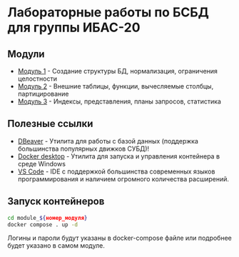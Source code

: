 ﻿# Лабораторные работы по БСБД для группы ИБАС-20

## Модули
- [Модуль 1](https://github.com/DBS-UTMN/IBAS-20/tree/main/module_1) - Создание структуры БД, нормализация, ограничения целостности
- [Модуль 2](https://github.com/DBS-UTMN/IBAS-20/tree/main/module_2) - Внешние таблицы, функции, вычесляемые столбцы, партицирование
- [Модуль 3](https://github.com/DBS-UTMN/IBAS-20/tree/main/module_3) - Индексы, представления, планы запросов, статистика

## Полезные ссылки

- [DBeaver](https://dbeaver.io/download/) - Утилита для работы с базой данных (поддержка большинства популярных движков СУБД)!
- [Docker desktop](https://www.docker.com/products/docker-desktop/) - Утилита для запуска и управления контейнера в среде Windows
- [VS Code](https://code.visualstudio.com/Download) - IDE с поддержкой большинства современных языков программирования и наличием огромного количества расширений.

## Запуск контейнеров 
```sh
cd module_${номер_модуля}
docker compose . up -d
```
Логины и пароли будут указаны в docker-compose файле или подробнее будет указано в самом модуле.


